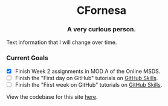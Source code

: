 <h1 style="text-align: center;">CFornesa</h1>

<h3 style="text-align: center;">A very curious person.</h3>

Text information that I will change over time.

### Current Goals
- [x] Finish Week 2 assignments in MOD A of the Online MSDS.
- [ ] Finish the "First day on GitHub" tutorials on <a href="https://skills.github.com/" target="_blank">GitHub Skills</a>.
- [ ] Finish the "First week on GitHub" tutorials on <a href="https://skills.github.com/" target="_blank">GitHub Skills</a>.

View the codebase for this site <a href="https://github.com/cfornesa/skills-github-pages">here</a>.
